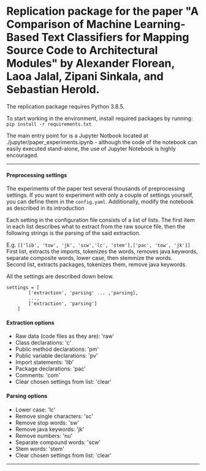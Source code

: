 # Replication package for the paper "A Comparison of Machine Learning-Based Text Classifiers for Mapping Source Code to Architectural Modules" by Alexander Florean, Laoa Jalal, Zipani Sinkala, and Sebastian Herold.

The replication package requires Python 3.8.5.

To start working in the environment, install required packages by running:   
`pip install -r requirements.txt`  

The main entry point for is a Jupyter Notbook located at ./jupyter/paper_experiments.ipynb - although the code of the notebook can easily executed stand-alone, the use of Jupyter Notebook is highly encouraged.

---

#### Preprocessing settings
The experiments of the paper test several thousands of preprocessing settings.  If you want to experiment with only a couple of settings yourself, you can define them in the `config.yaml`. Additionally, modify the notebook as described in its introduction

Each setting in the configuration file consists of a list of lists. The first item in each list describes what to extract from the raw source  file, then the following strings is the parsing of the said extraction.    

E.g. `[['lib', 'tow', 'jk', 'scw','lc', 'stem'],['pac', 'tow', 'jk']]`  
First list, extracts the imports, tokenizes the words, removes java keywords,   
separate composite words, lower case, then stemmize the words.   
Second list, extracts packages, tokenizes them, remove java keywords.   

All the settings are described down below.   

```
settings = [
        ['extraction', 'parsing' ... ,'parsing],
        ...,
        ['extraction', 'parsing']
    ]
```
#### Extraction options
* Raw data (code files as they are): 'raw'
* Class declarations: 'c'
* Public method declarations: 'pm'
* Public variable declarations: 'pv'
* Import statements: 'lib'
* Package declarations: 'pac'
* Comments: 'com'
* Clear chosen settings from list: 'clear'

#### Parsing options
* Lower case: 'lc'
* Remove single characters:  'sc'
* Remove stop words: 'sw'
* Remove java keywords: 'jk'
* Remove numbers: 'nu'
* Separate compound words: 'scw'
* Stem words: 'stem'
* Clear chosen settings from list: 'clear'

___
